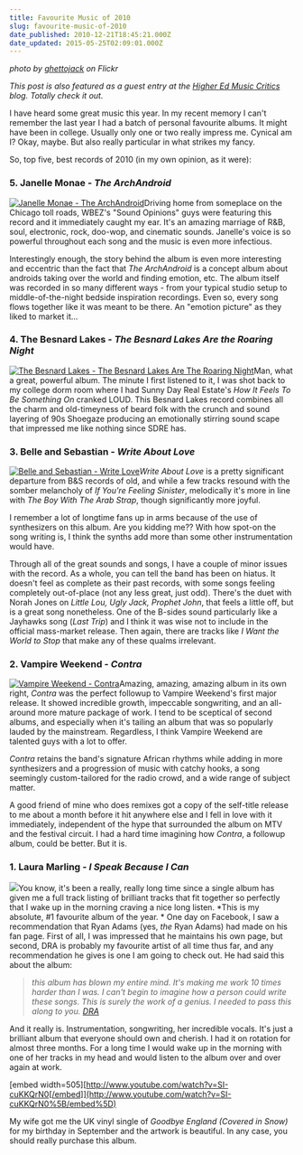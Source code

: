 ```yaml
---
title: Favourite Music of 2010
slug: favourite-music-of-2010
date_published: 2010-12-21T18:45:21.000Z
date_updated: 2015-05-25T02:09:01.000Z
---
```


*photo by *[*ghettojack*](http://www.flickr.com/photos/ghettojack/)* on Flickr*

*This post is also featured as a guest entry at the [Higher Ed Music Critics](http://higheredmusiccritics.blogspot.com/) blog.
Totally check it out.*

I have heard some great music this year. In my recent memory I can't remember the last year I had a batch of personal favourite albums. It might have been in college. Usually only one or two really impress me. Cynical am I? Okay, maybe. But also really particular in what strikes my fancy.

So, top five, best records of 2010 (in my own opinion, as it were): 

### 5. Janelle Monae - *The ArchAndroid*
[![Janelle Monae - The ArchAndroid](http://ecx.images-amazon.com/images/I/519F00eh64L._SL500_AA280_.jpg)](http://www.amazon.com/gp/product/B003L0V758?ie=UTF8&amp;tag=joggo-20&amp;linkCode=as2&amp;camp=1789&amp;creative=390957&amp;creativeASIN=B003L0V758)Driving home from someplace on the Chicago toll roads, WBEZ's "Sound Opinions" guys were featuring this record and it immediately caught my ear. It's an amazing marriage of R&B, soul, electronic, rock, doo-wop, and cinematic sounds. Janelle's voice is so powerful throughout each song and the music is even more infectious.

Interestingly enough, the story behind the album is even more interesting and eccentric than the fact that *The ArchAndroid* is a concept album about androids taking over the world and finding emotion, etc. The album itself was recorded in so many different ways - from your typical studio setup to middle-of-the-night bedside inspiration recordings. Even so, every song flows together like it was meant to be there. An "emotion picture" as they liked to market it...

### 4. The Besnard Lakes - *The Besnard Lakes Are the Roaring Night*
[![The Besnard Lakes - The Besnard Lakes Are The Roaring Night](http://ecx.images-amazon.com/images/I/51Lh5ngeCXL._SL500_AA280_.jpg)](http://www.amazon.com/gp/product/B003A9EFJA?ie=UTF8&amp;tag=joggo-20&amp;linkCode=as2&amp;camp=1789&amp;creative=390957&amp;creativeASIN=B003A9EFJA)Man, what a great, powerful album. The minute I first listened to it, I was shot back to my college dorm room where I had Sunny Day Real Estate's *How It Feels To Be Something On* cranked LOUD. This Besnard Lakes record combines all the charm and old-timeyness of beard folk with the crunch and sound layering of 90s Shoegaze producing an emotionally stirring sound scape that impressed me like nothing since SDRE has.

### 3. Belle and Sebastian - *Write About Love*
[![Belle and Sebastian - Write Love](http://ecx.images-amazon.com/images/I/51KKm98N9oL._SL500_AA280_.jpg)](http://www.amazon.com/gp/product/B0045IHS2G?ie=UTF8&amp;tag=joggo-20&amp;linkCode=as2&amp;camp=1789&amp;creative=390957&amp;creativeASIN=B0045IHS2G)*Write About Love* is a pretty significant departure from B&S records of old, and while a few tracks resound with the somber melancholy of *If You're Feeling Sinister*, melodically it's more in line with *The Boy With The Arab Strap*, though significantly more joyful.

I remember a lot of longtime fans up in arms because of the use of synthesizers on this album. Are you kidding me?? With how spot-on the song writing is, I think the synths add more than some other instrumentation would have.

Through all of the great sounds and songs, I have a couple of minor issues with the record. As a whole, you can tell the band has been on hiatus. It doesn't feel as complete as their past records, with some songs feeling completely out-of-place (not any less great, just odd). There's the duet with Norah Jones on *Little Lou, Ugly Jack, Prophet John*, that feels a little off, but is a great song nonetheless. One of the B-sides sound particularly like a Jayhawks song (*Last Trip*) and I think it was wise not to include in the official mass-market release. Then again, there are tracks like *I Want the World to Stop* that make any of these qualms irrelevant.

### 2. Vampire Weekend - *Contra*
[![Vampire Weekend - Contra](http://ecx.images-amazon.com/images/I/51eD6DMu2xL._SL500_AA280_.jpg)](http://www.amazon.com/gp/product/B002YP45EQ?ie=UTF8&amp;tag=joggo-20&amp;linkCode=as2&amp;camp=1789&amp;creative=390957&amp;creativeASIN=B002YP45EQ)Amazing, amazing, amazing album in its own right, *Contra* was the perfect followup to Vampire Weekend's first major release. It showed incredible growth, impeccable songwriting, and an all-around more mature package of work. I tend to be sceptical of second albums, and especially when it's tailing an album that was so popularly lauded by the mainstream. Regardless, I think Vampire Weekend are talented guys with a lot to offer.

*Contra* retains the band's signature African rhythms while adding in more synthesizers and a progression of music with catchy hooks, a song seemingly custom-tailored for the radio crowd, and a wide range of subject matter.

A good friend of mine who does remixes got a copy of the self-title release to me about a month before it hit anywhere else and I fell in love with it immediately, independent of the hype that surrounded the album on MTV and the festival circuit. I had a hard time imagining how *Contra*, a followup album, could be better. But it is.

### 1. Laura Marling - *I Speak Because I Can*
[![](http://ecx.images-amazon.com/images/I/51ExqkJkozL._SS500_.jpg)](http://www.amazon.com/gp/product/B003C5MNSC?ie=UTF8&amp;tag=joggo-20&amp;linkCode=as2&amp;camp=1789&amp;creative=390957&amp;creativeASIN=B003C5MNSC)You know, it's been a really, really long time since a single album has given me a full track listing of brilliant tracks that fit together so perfectly that I wake up in the morning craving a nice long listen. *This is my absolute, #1 favourite album of the year. *
One day on Facebook, I saw a recommendation that Ryan Adams (yes, *the* Ryan Adams) had made on his fan page. First of all, I was impressed that he maintains his own page, but second, DRA is probably my favourite artist of all time thus far, and any recommendation he gives is one I am going to check out. He had said this about the album:

> *this album has blown my entire mind. It's making me work 10 times harder than I was. I can't begin to imagine how a person could write these songs. This is surely the work of a genius. I needed to pass this along to you. [DRA](http://www.facebook.com/photo.php?fbid=414765336430&amp;set=a.325582196430.160321.6943041430)*

And it really is. Instrumentation, songwriting, her incredible vocals. It's just a brilliant album that everyone should own and cherish. I had it on rotation for almost three months. For a long time I would wake up in the morning with one of her tracks in my head and would listen to the album over and over again at work.

[embed width=505][http://www.youtube.com/watch?v=SI-cuKKQrN0[/embed]](http://www.youtube.com/watch?v=SI-cuKKQrN0%5B/embed%5D)

My wife got me the UK vinyl single of *Goodbye England (Covered in Snow)* for my birthday in September and the artwork is beautiful. In any case, you should really purchase this album.

